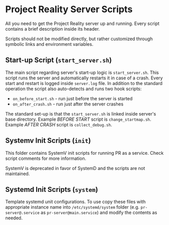 # Project Reality Server Scripts

All you need to get the Project Reality server up and running.
Every script contains a brief description inside its header.

Scripts should not be modified directly, but rather customized through symbolic links and environment variables.

## Start-up Script (`start_server.sh`)

The main script regarding server's start-up logic is `start_server.sh`.
This script runs the server and automatically restarts it in case of a crash.
Every start and restart is logged inside `server.log` file.
In addition to the standard operation the script also auto-detects and runs two hook scripts:

* `on_before_start.sh` - run just before the server is started
* `on_after_crash.sh` - run just after the server crashes

The standard set-up is that the `start_server.sh` is linked inside server's base directory.
Example *BEFORE START* script is `change_startmap.sh`.
Example *AFTER CRASH* script is `collect_debug.sh`.

## Systemv Init Scripts (`init`)

This folder contains SystemV init scripts for running PR as a service.
Check script comments for more information.

SystemV is deprecated in favor of SystemD and the scripts are not maintained.

## Systemd Init Scripts (`system`)

Template systemd unit configurations.
To use copy these files with appropriate instance name into `/etc/systemd/system` folder (e.g. `pr-server@.service` as `pr-server@main.service`) and modify the contents as needed.
